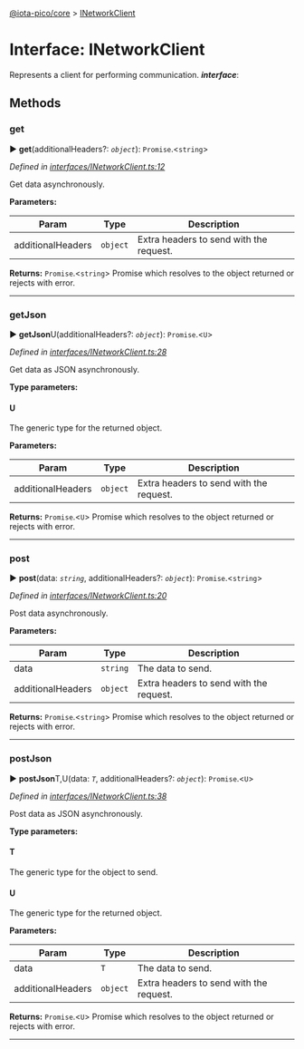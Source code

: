 [@iota-pico/core](../README.md) > [INetworkClient](../interfaces/inetworkclient.md)



# Interface: INetworkClient


Represents a client for performing communication.
*__interface__*: 



## Methods
<a id="get"></a>

###  get

► **get**(additionalHeaders?: *`object`*): `Promise`.<`string`>



*Defined in [interfaces/INetworkClient.ts:12](https://github.com/iotaeco/iota-pico-core/blob/a6b61a1/src/interfaces/INetworkClient.ts#L12)*



Get data asynchronously.


**Parameters:**

| Param | Type | Description |
| ------ | ------ | ------ |
| additionalHeaders | `object`   |  Extra headers to send with the request. |





**Returns:** `Promise`.<`string`>
Promise which resolves to the object returned or rejects with error.






___

<a id="getjson"></a>

###  getJson

► **getJson**U(additionalHeaders?: *`object`*): `Promise`.<`U`>



*Defined in [interfaces/INetworkClient.ts:28](https://github.com/iotaeco/iota-pico-core/blob/a6b61a1/src/interfaces/INetworkClient.ts#L28)*



Get data as JSON asynchronously.


**Type parameters:**

#### U 

The generic type for the returned object.

**Parameters:**

| Param | Type | Description |
| ------ | ------ | ------ |
| additionalHeaders | `object`   |  Extra headers to send with the request. |





**Returns:** `Promise`.<`U`>
Promise which resolves to the object returned or rejects with error.






___

<a id="post"></a>

###  post

► **post**(data: *`string`*, additionalHeaders?: *`object`*): `Promise`.<`string`>



*Defined in [interfaces/INetworkClient.ts:20](https://github.com/iotaeco/iota-pico-core/blob/a6b61a1/src/interfaces/INetworkClient.ts#L20)*



Post data asynchronously.


**Parameters:**

| Param | Type | Description |
| ------ | ------ | ------ |
| data | `string`   |  The data to send. |
| additionalHeaders | `object`   |  Extra headers to send with the request. |





**Returns:** `Promise`.<`string`>
Promise which resolves to the object returned or rejects with error.






___

<a id="postjson"></a>

###  postJson

► **postJson**T,U(data: *`T`*, additionalHeaders?: *`object`*): `Promise`.<`U`>



*Defined in [interfaces/INetworkClient.ts:38](https://github.com/iotaeco/iota-pico-core/blob/a6b61a1/src/interfaces/INetworkClient.ts#L38)*



Post data as JSON asynchronously.


**Type parameters:**

#### T 

The generic type for the object to send.

#### U 

The generic type for the returned object.

**Parameters:**

| Param | Type | Description |
| ------ | ------ | ------ |
| data | `T`   |  The data to send. |
| additionalHeaders | `object`   |  Extra headers to send with the request. |





**Returns:** `Promise`.<`U`>
Promise which resolves to the object returned or rejects with error.






___


